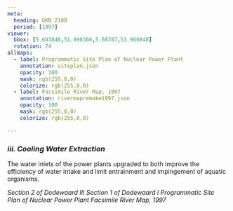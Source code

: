```yaml
---
meta:
  heading: GKN 2100
  period: [1997]
viewer:
  bbox: [5.683848,51.898366,5.68787,51.900848]
  rotation: 74
allmaps:
  - label: Programmatic Site Plan of Nuclear Power Plant
    annotation: siteplan.json
    opacity: 100
    mask: rgb(255,0,0)
    colorize: rgb(255,0,0)
  - label: Facsimile River Map, 1997
    annotation: rivermapremake1997.json
    opacity: 100
    mask: rgb(255,0,0)
    colorize: rgb(255,0,0)

---
```


### _iii.    Cooling Water Extraction_

The water inlets of the power plants upgraded to both improve the efficiency of water intake and limit entrainment and impingement of aquatic organisms.



_Section 2 of Dodewaard III_
_Section 1 of Dodewaard I_
_Programmatic Site Plan of Nuclear Power Plant_
_Facsimile River Map, 1997_
